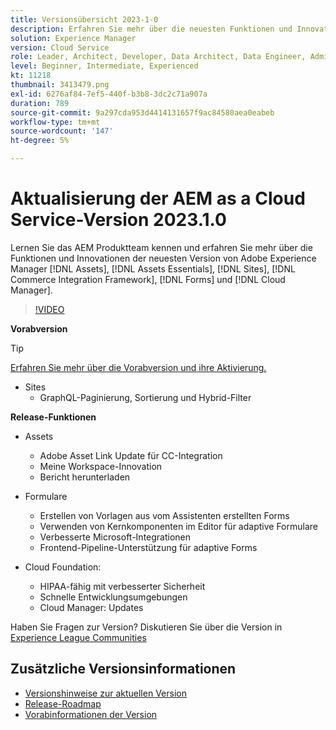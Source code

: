 ```yaml
---
title: Versionsübersicht 2023-1-0
description: Erfahren Sie mehr über die neuesten Funktionen und Innovationen in der Adobe Experience Manager-Version 2023/10 [!DNL Assets Essentials], [!DNL Sites], [!DNL Screens], [!DNL Forms] und [!DNL Cloud Foundation]
solution: Experience Manager
version: Cloud Service
role: Leader, Architect, Developer, Data Architect, Data Engineer, Admin, User
level: Beginner, Intermediate, Experienced
kt: 11218
thumbnail: 3413479.png
exl-id: 6276af84-7ef5-440f-b3b8-3dc2c71a907a
duration: 789
source-git-commit: 9a297cda953d4414131657f9ac84580aea0eabeb
workflow-type: tm+mt
source-wordcount: '147'
ht-degree: 5%

---
```


# Aktualisierung der AEM as a Cloud Service-Version 2023.1.0

Lernen Sie das AEM Produktteam kennen und erfahren Sie mehr über die Funktionen und Innovationen der neuesten Version von Adobe Experience Manager [!DNL Assets], [!DNL Assets Essentials], [!DNL Sites], [!DNL Commerce Integration Framework], [!DNL Forms] und [!DNL Cloud Manager].

>[!VIDEO](https://video.tv.adobe.com/v/3413479/?quality=12&learn=on)

**Vorabversion**

>[!TIP]
>
>[Erfahren Sie mehr über die Vorabversion und ihre Aktivierung.](https://experienceleague.adobe.com/docs/experience-manager-cloud-service/content/release-notes/prerelease.html)

* Sites
   * GraphQL-Paginierung, Sortierung und Hybrid-Filter

**Release-Funktionen**

* Assets
   * Adobe Asset Link Update für CC-Integration
   * Meine Workspace-Innovation
   * Bericht herunterladen

* Formulare
   * Erstellen von Vorlagen aus vom Assistenten erstellten Forms
   * Verwenden von Kernkomponenten im Editor für adaptive Formulare
   * Verbesserte Microsoft-Integrationen
   * Frontend-Pipeline-Unterstützung für adaptive Forms

* Cloud Foundation:
   * HIPAA-fähig mit verbesserter Sicherheit
   * Schnelle Entwicklungsumgebungen
   * Cloud Manager: Updates

Haben Sie Fragen zur Version?  Diskutieren Sie über die Version in [Experience League Communities](https://adobe.ly/3RPNYZF)

## Zusätzliche Versionsinformationen

* [Versionshinweise zur aktuellen Version](https://experienceleague.adobe.com/docs/experience-manager-cloud-service/content/release-notes/home.html?lang=de)
* [Release-Roadmap](https://experienceleague.adobe.com/docs/experience-manager-release-information/aem-release-updates/update-releases-roadmap.html?lang=de)
* [Vorabinformationen der Version](https://experienceleague.adobe.com/docs/experience-manager-cloud-service/content/release-notes/prerelease.html)
